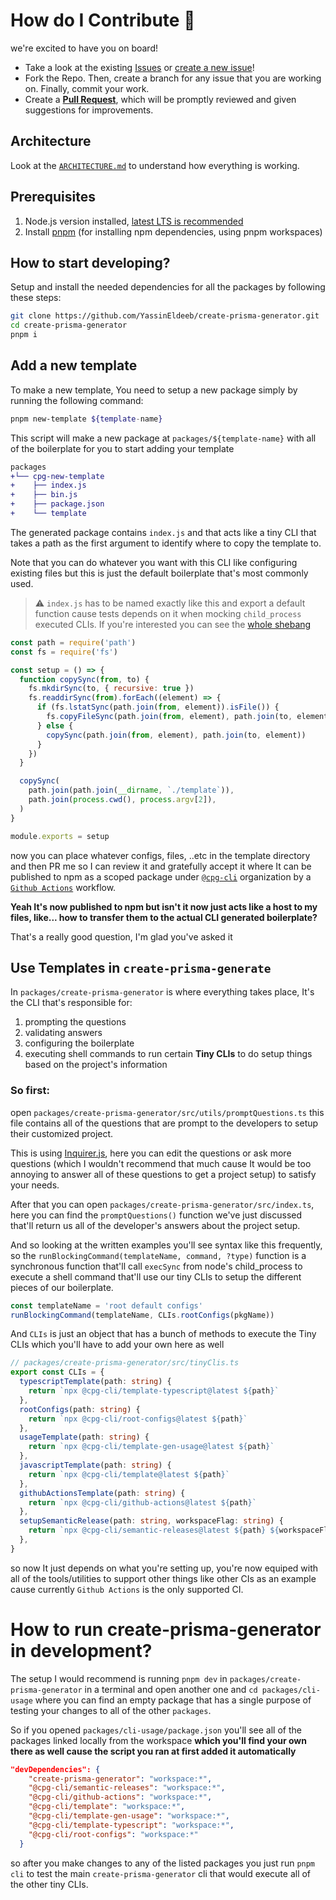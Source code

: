 # How do I Contribute 💪

we're excited to have you on board!

- Take a look at the existing [Issues](https://github.com/YassinEldeeb/create-prisma-generator/issues) or [create a new issue](https://github.com/YassinEldeeb/create-prisma-generator/issues/new)!
- Fork the Repo. Then, create a branch for any issue that you are working on. Finally, commit your work.
- Create a **[Pull Request](https://github.com/YassinEldeeb/create-prisma-generator/compare)**, which will be promptly reviewed and given suggestions for improvements.

## Architecture

Look at the [`ARCHITECTURE.md`](https://github.com/YassinEldeeb/create-prisma-generator/blob/main/ARCHITECTURE.md) to understand how everything is working.

## Prerequisites

1. Node.js version installed, [latest LTS is recommended](https://nodejs.org/en/about/releases/)
2. Install [pnpm](https://pnpm.io) (for installing npm dependencies, using pnpm workspaces)

## How to start developing?

Setup and install the needed dependencies for all the packages by following these steps:

```sh
git clone https://github.com/YassinEldeeb/create-prisma-generator.git
cd create-prisma-generator
pnpm i
```

## Add a new template

To make a new template, You need to setup a new package simply by running the following command:

```sh
pnpm new-template ${template-name}
```

This script will make a new package at `packages/${template-name}` with all of the boilerplate for you to start adding your template

```diff
packages
+└── cpg-new-template
+    ├── index.js
+    ├── bin.js
+    ├── package.json
+    └── template
```

The generated package contains `index.js` and that acts like a tiny CLI that takes a path as the first argument to identify where to copy the template to.

Note that you can do whatever you want with this CLI like configuring existing files but this is just the default boilerplate that's most commonly used.

> ⚠ `index.js` has to be named exactly like this and export a default function cause tests depends on it when mocking `child_process` executed CLIs.
> If you're interested you can see the [whole shebang](https://github.com/YassinEldeeb/create-prisma-generator/blob/main/packages/create-prisma-generator/src/__tests__/e2e/check-boilerplate-output.test.ts#L95-L121)
```js
const path = require('path')
const fs = require('fs')

const setup = () => {
  function copySync(from, to) {
    fs.mkdirSync(to, { recursive: true })
    fs.readdirSync(from).forEach((element) => {
      if (fs.lstatSync(path.join(from, element)).isFile()) {
        fs.copyFileSync(path.join(from, element), path.join(to, element))
      } else {
        copySync(path.join(from, element), path.join(to, element))
      }
    })
  }

  copySync(
    path.join(path.join(__dirname, `./template`)),
    path.join(process.cwd(), process.argv[2]),
  )
}

module.exports = setup
```

now you can place whatever configs, files, ..etc in the template directory and then PR me so I can review it and gratefully accept
it where It can be published to npm as a scoped package under [`@cpg-cli`](https://www.npmjs.com/org/cpg-cli)
organization by a [`Github Actions`](https://github.com/features/actions) workflow.

**Yeah It's now published to npm but isn't it now just acts like a host to my files, like... how to transfer them to the actual CLI generated boilerplate?**

That's a really good question, I'm glad you've asked it

## Use Templates in `create-prisma-generate`

In `packages/create-prisma-generator` is where everything takes place, It's the CLI that's responsible for:

1. prompting the questions
2. validating answers
3. configuring the boilerplate
4. executing shell commands to run certain **Tiny CLIs** to do setup things based on the project's information

### So first:

open `packages/create-prisma-generator/src/utils/promptQuestions.ts` this file contains all of the questions that are prompt to the developers to setup their customized
project.

This is using [Inquirer.js](https://github.com/SBoudrias/Inquirer.js), here you can edit the questions or ask more questions (which
I wouldn't recommend that much cause It would be too annoying to answer all of these questions to get a project setup) to satisfy your needs.

After that you can open `packages/create-prisma-generator/src/index.ts`, here you can find the `promptQuestions()` function we've just discussed that'll return us all
of the developer's answers about the project setup.

And so looking at the written examples you'll see syntax like this frequently, so the `runBlockingCommand(templateName, command, ?type)` function is a synchronous function
that'll call `execSync` from node's child_process to execute a shell command that'll use our tiny CLIs to setup the different pieces of our boilerplate.

```ts
const templateName = 'root default configs'
runBlockingCommand(templateName, CLIs.rootConfigs(pkgName))
```

And `CLIs` is just an object that has a bunch of methods to execute the Tiny CLIs which you'll have to add your own here as well

```ts
// packages/create-prisma-generator/src/tinyClis.ts
export const CLIs = {
  typescriptTemplate(path: string) {
    return `npx @cpg-cli/template-typescript@latest ${path}`
  },
  rootConfigs(path: string) {
    return `npx @cpg-cli/root-configs@latest ${path}`
  },
  usageTemplate(path: string) {
    return `npx @cpg-cli/template-gen-usage@latest ${path}`
  },
  javascriptTemplate(path: string) {
    return `npx @cpg-cli/template@latest ${path}`
  },
  githubActionsTemplate(path: string) {
    return `npx @cpg-cli/github-actions@latest ${path}`
  },
  setupSemanticRelease(path: string, workspaceFlag: string) {
    return `npx @cpg-cli/semantic-releases@latest ${path} ${workspaceFlag}`
  },
}
```

so now It just depends on what you're setting up, you're now equiped with all of the tools/utilities to support other things like other CIs as an example cause currently
`Github Actions` is the only supported CI.

# How to run create-prisma-generator in development?

The setup I would recommend is running `pnpm dev` in `packages/create-prisma-generator` in a terminal and open another one and `cd packages/cli-usage` where you can find an empty package that has a single purpose of testing your changes to all of the other `packages`.

So if you opened `packages/cli-usage/package.json` you'll see all of the packages linked locally from the workspace **which you'll find your own there as well cause the script you ran at first added it automatically**

```json
"devDependencies": {
    "create-prisma-generator": "workspace:*",
    "@cpg-cli/semantic-releases": "workspace:*",
    "@cpg-cli/github-actions": "workspace:*",
    "@cpg-cli/template": "workspace:*",
    "@cpg-cli/template-gen-usage": "workspace:*",
    "@cpg-cli/template-typescript": "workspace:*",
    "@cpg-cli/root-configs": "workspace:*"
  }
```

so after you make changes to any of the listed packages you just run `pnpm cli` to test the main `create-prisma-generator` cli that would execute all of the other tiny CLIs.
